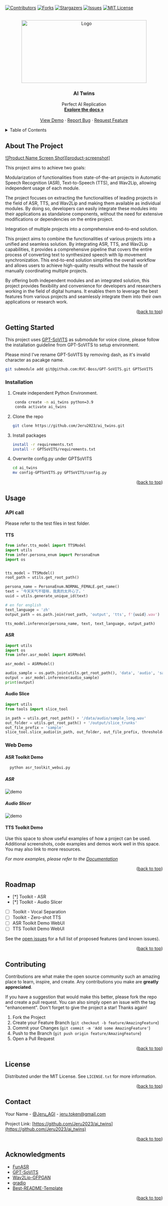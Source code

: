 <!-- Improved compatibility of back to top link: See: https://github.com/othneildrew/Best-README-Template/pull/73 -->
<a name="readme-top"></a>
<!--
*** Thanks for checking out the Best-README-Template. If you have a suggestion
*** that would make this better, please fork the repo and create a pull request
*** or simply open an issue with the tag "enhancement".
*** Don't forget to give the project a star!
*** Thanks again! Now go create something AMAZING! :D
-->



<!-- PROJECT SHIELDS -->
<!--
*** I'm using markdown "reference style" links for readability.
*** Reference links are enclosed in brackets [ ] instead of parentheses ( ).
*** See the bottom of this document for the declaration of the reference variables
*** for contributors-url, forks-url, etc. This is an optional, concise syntax you may use.
*** https://www.markdownguide.org/basic-syntax/#reference-style-links
-->
[![Contributors][contributors-shield]][contributors-url]
[![Forks][forks-shield]][forks-url]
[![Stargazers][stars-shield]][stars-url]
[![Issues][issues-shield]][issues-url]
[![MIT License][license-shield]][license-url]



<!-- PROJECT LOGO -->
<br />
<div align="center">
  <a href="https://github.com/Jeru2023/">
    <img src="images/logo.jpeg" alt="Logo" width="400" height="200">
  </a>

<h3 align="center">AI Twins</h3>
<p align="center">
Perfect AI Replication
    <br />
    <a href="https://github.com/Jeru2023/ai_twins"><strong>Explore the docs »</strong></a>
    <br />
    <br />
    <a href="https://github.com/Jeru2023/ai_twins">View Demo</a>
    ·
    <a href="https://github.com/Jeru2023/ai_twins/issues">Report Bug</a>
    ·
    <a href="https://github.com/Jeru2023/ai_twins/issues">Request Feature</a>
  </p>
</div>



<!-- TABLE OF CONTENTS -->
<details>
  <summary>Table of Contents</summary>
  <ol>
    <li>
      <a href="#about-the-project">About The Project</a>
      <ul>
        <li><a href="#built-with">Built With</a></li>
      </ul>
    </li>
    <li>
      <a href="#getting-started">Getting Started</a>
      <ul>
        <li><a href="#prerequisites">Prerequisites</a></li>
        <li><a href="#installation">Installation</a></li>
      </ul>
    </li>
    <li><a href="#usage">Usage</a></li>
    <li><a href="#roadmap">Roadmap</a></li>
    <li><a href="#contributing">Contributing</a></li>
    <li><a href="#license">License</a></li>
    <li><a href="#contact">Contact</a></li>
    <li><a href="#acknowledgments">Acknowledgments</a></li>
  </ol>
</details>



<!-- ABOUT THE PROJECT -->
## About The Project

[![Product Name Screen Shot][product-screenshot]](https://example.com)

This project aims to achieve two goals:

Modularization of functionalities from state-of-the-art projects in Automatic Speech Recognition (ASR), Text-to-Speech (TTS), and Wav2Lip, allowing independent usage of each module.

The project focuses on extracting the functionalities of leading projects in the field of ASR, TTS, and Wav2Lip and making them available as individual modules. By doing so, developers can easily integrate these modules into their applications as standalone components, without the need for extensive modifications or dependencies on the entire project.

Integration of multiple projects into a comprehensive end-to-end solution.

This project aims to combine the functionalities of various projects into a unified and seamless solution. By integrating ASR, TTS, and Wav2Lip capabilities, it provides a comprehensive pipeline that covers the entire process of converting text to synthesized speech with lip movement synchronization. This end-to-end solution simplifies the overall workflow and allows users to achieve high-quality results without the hassle of manually coordinating multiple projects.

By offering both independent modules and an integrated solution, this project provides flexibility and convenience for developers and researchers working in the field of digital humans. It enables them to leverage the best features from various projects and seamlessly integrate them into their own applications or research work.

<!--Here's a blank template to get started: To avoid retyping too much info. Do a search and replace with your text editor for the following: `Jeru2023`, `ai_twins`, `twitter_handle`, `linkedin_username`, `email_client`, `email`, `project_title`, `project_description`-->

<p align="right">(<a href="#readme-top">back to top</a>)</p>



<!-- GETTING STARTED -->
## Getting Started

This project uses [GPT-SoVITS](https://github.com/RVC-Boss/GPT-SoVITS) as submodule for voice clone, please follow the installation guideline from GPT-SoVITS to setup environment.

Please mind I've rename GPT-SoVITS by removing dash, as it's invalid character as pacakge name.
```sh  
git submodule add git@github.com:RVC-Boss/GPT-SoVITS.git GPTSoVITS
```
### Installation

1. Create independent Python Environment.
   ```sh    
    conda create -n ai_twins python=3.9
    conda activate ai_twins
   ```
2. Clone the repo
   ```sh
   git clone https://github.com/Jeru2023/ai_twins.git
   ```
3. Install packages
   ```sh
   install -r requirements.txt
   install -r GPTSoVITS/requirements.txt
   ```
4. Overwrite config.py under GPTSoVITS
   ```sh
   cd ai_twins
   mv config-GPTSoVITS.py GPTSoVITS/config.py
   ```

<p align="right">(<a href="#readme-top">back to top</a>)</p>



<!-- USAGE EXAMPLES -->
## Usage

### API call
Please refer to the test files in test folder.
#### TTS
```python
from infer.tts_model import TTSModel
import utils
from infer.persona_enum import PersonaEnum
import os


tts_model = TTSModel()
root_path = utils.get_root_path()

persona_name = PersonaEnum.NORMAL_FEMALE.get_name()
text = '今天天气不错呀，我真的太开心了。'
uuid = utils.generate_unique_id(text)

# en for english
text_language = 'zh'
output_path = os.path.join(root_path, 'output', 'tts', f'{uuid}.wav')

tts_model.inference(persona_name, text, text_language, output_path)
```
#### ASR
```python
import utils
import os
from infer.asr_model import ASRModel

asr_model = ASRModel()

audio_sample = os.path.join(utils.get_root_path(), 'data', 'audio', 'sample_short.wav')
output = asr_model.inference(audio_sample)
print(output)
```
#### Audio Slice
```python
import utils
from tools import slice_tool

in_path = utils.get_root_path() + '/data/audio/sample_long.wav'
out_folder = utils.get_root_path() + '/output/slice_trunks'
out_file_prefix = 'sample'
slice_tool.slice_audio(in_path, out_folder, out_file_prefix, threshold=-40)
```
### Web Demo
#### ASR Toolkit Demo
```sh
  python asr_toolkit_webui.py
  ```
##### ASR
<img src="images/asr_toolkit_asr.png" alt="demo">

##### Audio Slicer
<img src="images/asr_toolkit_slice.png" alt="demo">


#### TTS Toolkit Demo

Use this space to show useful examples of how a project can be used. Additional screenshots, code examples and demos work well in this space. You may also link to more resources.

_For more examples, please refer to the [Documentation](https://example.com)_

<p align="right">(<a href="#readme-top">back to top</a>)</p>



<!-- ROADMAP -->
## Roadmap

- [*] Toolkit - ASR
- [*] Toolkit - Audio Slicer
- [ ] Toolkit - Vocal Separation
- [ ] Toolkit - Zero-shot TTS
- [ ] ASR Toolkit Demo WebUI
- [ ] TTS Toolkit Demo WebUI

See the [open issues](https://github.com/Jeru2023/ai_twins/issues) for a full list of proposed features (and known issues).

<p align="right">(<a href="#readme-top">back to top</a>)</p>



<!-- CONTRIBUTING -->
## Contributing

Contributions are what make the open source community such an amazing place to learn, inspire, and create. Any contributions you make are **greatly appreciated**.

If you have a suggestion that would make this better, please fork the repo and create a pull request. You can also simply open an issue with the tag "enhancement".
Don't forget to give the project a star! Thanks again!

1. Fork the Project
2. Create your Feature Branch (`git checkout -b feature/AmazingFeature`)
3. Commit your Changes (`git commit -m 'Add some AmazingFeature'`)
4. Push to the Branch (`git push origin feature/AmazingFeature`)
5. Open a Pull Request

<p align="right">(<a href="#readme-top">back to top</a>)</p>



<!-- LICENSE -->
## License

Distributed under the MIT License. See `LICENSE.txt` for more information.

<p align="right">(<a href="#readme-top">back to top</a>)</p>



<!-- CONTACT -->
## Contact

Your Name - [@Jeru_AGI](https://twitter.com/Jeru_AGI) - jeru.token@gmail.com

Project Link: [https://github.com/Jeru2023/ai_twins](https://github.com/Jeru2023/ai_twins)

<p align="right">(<a href="#readme-top">back to top</a>)</p>



<!-- ACKNOWLEDGMENTS -->
## Acknowledgments
* [FunASR](https://github.com/alibaba-damo-academy/FunASR)
* [GPT-SoVITS](https://github.com/RVC-Boss/GPT-SoVITS)
* [Wav2Lip-GFPGAN](https://github.com/ajay-sainy/Wav2Lip-GFPGAN)
* [gradio](https://github.com/gradio-app/gradio)
* [Best-README-Template](https://github.com/othneildrew/Best-README-Template)

<p align="right">(<a href="#readme-top">back to top</a>)</p>



<!-- MARKDOWN LINKS & IMAGES -->
<!-- https://www.markdownguide.org/basic-syntax/#reference-style-links -->
[contributors-shield]: https://img.shields.io/github/contributors/othneildrew/Best-README-Template.svg?style=for-the-badge
[contributors-url]: https://github.com/Jeru2023/ai_twins/graphs/contributors
[forks-shield]: https://img.shields.io/github/forks/othneildrew/Best-README-Template.svg?style=for-the-badge
[forks-url]: https://github.com/Jeru2023/ai_twins/network/members
[stars-shield]: https://img.shields.io/github/stars/othneildrew/Best-README-Template.svg?style=for-the-badge
[stars-url]: https://github.com/Jeru2023/ai_twins/stargazers
[issues-shield]: https://img.shields.io/github/issues/othneildrew/Best-README-Template.svg?style=for-the-badge
[issues-url]: https://github.com/Jeru2023/ai_twins/issues
[license-shield]: https://img.shields.io/github/license/othneildrew/Best-README-Template.svg?style=for-the-badge
[license-url]: https://github.com/Jeru2023/ai_twins/blob/master/LICENSE.txt
